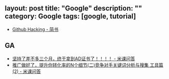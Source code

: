 layout: post
title: "Google"
description: ""
category: Google
tags: [google, tutorial]
---

- [Github Hacking - 简书](http://www.jianshu.com/p/d6b54f1d60f1?hmsr=toutiao.io)

## GA

- [坚持了差不多三个月，终于拿到AD证书了！！！！ - 米课问答](http://ask.imiker.com/question/4543)
- [推广做好了，提升你转化率的N个细节(二)竞争对手关键词分析与搜集 工具篇(2) - 米课问答](http://ask.imiker.com/question/4419)
